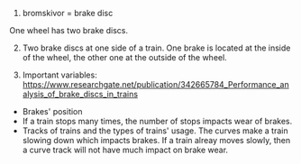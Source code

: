 1. bromskivor = brake disc

One wheel has two brake discs.

2. Two brake discs at one side of a train.
One brake is located at the inside of the wheel, the other one at the outside of the wheel. 

3. Important variables: 
<https://www.researchgate.net/publication/342665784_Performance_analysis_of_brake_discs_in_trains>

- Brakes' position
- If a train stops many times, the number of stops impacts wear of brakes.
- Tracks of trains and the types of trains' usage. The curves make a train slowing down which impacts brakes. If a train alreay moves slowly, then a curve track will not have much impact on brake wear.
